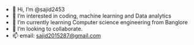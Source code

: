 - 👋 Hi, I’m @sajid2453
- 👀 I’m interested in coding, machine learning and Data analytics
- 🌱 I’m currently learning Computer science engineering from Banglore
- 💞️ I’m looking to collaborate.
- 📫 email: sajid2015287@gmail.com

<!---
sajid2453/sajid2453 is a ✨ special ✨ repository because its `README.md` (this file) appears on your GitHub profile.
You can click the Preview link to take a look at your changes.
--->

